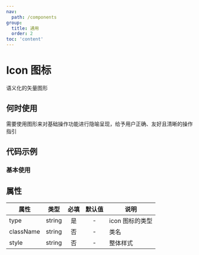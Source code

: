 ```yaml
---
nav:
  path: /components
group:
  title: 通用
  order: 2
toc: 'content'
---
```


# Icon 图标
语义化的矢量图形
## 何时使用
需要使用图形来对基础操作功能进行隐喻呈现，给予用户正确、友好且清晰的操作指引

## 代码示例
### 基本使用
<code src='pages/Icon/index'></code>


## 属性
| 属性 | 类型 | 必填 | 默认值 | 说明 |
| -----|:-----:|:-----:|:-----:|----- |
| type | string | 是 | - | icon 图标的类型 |
| className | string | 否 | - | 类名 |
| style | string | 否 | - | 整体样式 |
